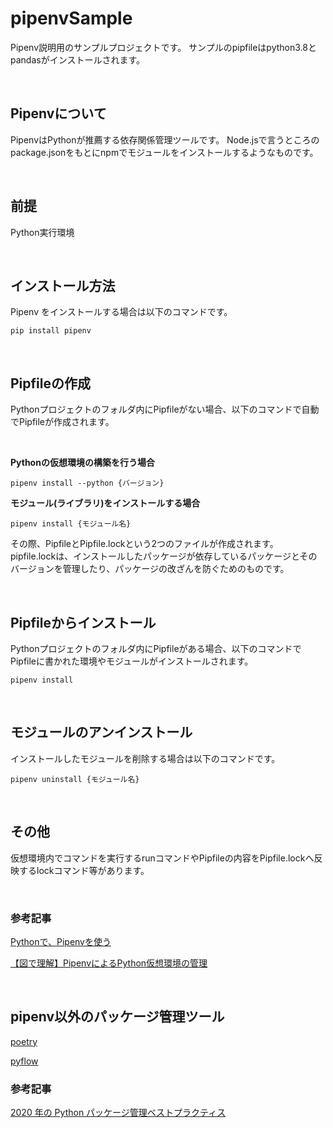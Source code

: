 # pipenvSample
Pipenv説明用のサンプルプロジェクトです。
サンプルのpipfileはpython3.8とpandasがインストールされます。

<br/>

## Pipenvについて
PipenvはPythonが推薦する依存関係管理ツールです。
Node.jsで言うところのpackage.jsonをもとにnpmでモジュールをインストールするようなものです。

<br/>

## 前提
Python実行環境

<br/>

## インストール方法
Pipenv をインストールする場合は以下のコマンドです。
```
pip install pipenv 
```

<br/>

## Pipfileの作成
Pythonプロジェクトのフォルダ内にPipfileがない場合、以下のコマンドで自動でPipfileが作成されます。

<br/>

**Pythonの仮想環境の構築を行う場合**

```
pipenv install --python {バージョン}
```

**モジュール(ライブラリ)をインストールする場合**
```
pipenv install {モジュール名}
```

その際、PipfileとPipfile.lockという2つのファイルが作成されます。
pipfile.lockは、インストールしたパッケージが依存しているパッケージとそのバージョンを管理したり、パッケージの改ざんを防ぐためのものです。


<br/>

## Pipfileからインストール
Pythonプロジェクトのフォルダ内にPipfileがある場合、以下のコマンドでPipfileに書かれた環境やモジュールがインストールされます。

```
pipenv install
```

<br/>

## モジュールのアンインストール
インストールしたモジュールを削除する場合は以下のコマンドです。

```
pipenv uninstall {モジュール名}
```

<br/>

## その他
仮想環境内でコマンドを実行するrunコマンドやPipfileの内容をPipfile.lockへ反映するlockコマンド等があります。


<br/>


### 参考記事

[Pythonで、Pipenvを使う](https://blog.narito.ninja/detail/58/)

[【図で理解】PipenvによるPython仮想環境の管理](https://qiita.com/mtitg/items/3aa5e5c6d1c1cf6fd3c2)

<br/>

## pipenv以外のパッケージ管理ツール
[poetry](https://github.com/python-poetry/poetry)

[pyflow](https://github.com/David-OConnor/pyflow)

### 参考記事
[2020 年の Python パッケージ管理ベストプラクティス](https://qiita.com/sk217/items/43c994640f4843a18dbe)
